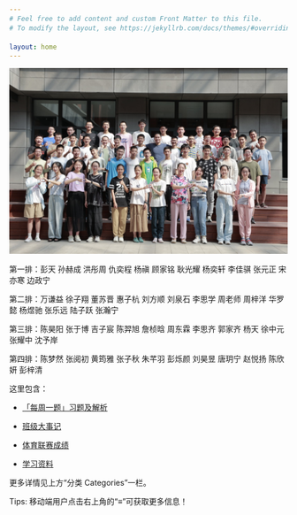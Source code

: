 ```yaml
---
# Feel free to add content and custom Front Matter to this file.
# To modify the layout, see https://jekyllrb.com/docs/themes/#overriding-theme-defaults

layout: home
---
```


![班级合照](/img/班级合照.jpeg)

第一排：彭天 孙赫成 洪彤周 仇奕程 杨禛 顾家铭 耿光耀 杨奕轩 李佳骐 张元正 宋亦寒 边政宁

第二排：万谦益 徐子翔 董苏晋 惠子杭 刘方顺 刘泉石 李思学 周老师 周梓洋 华罗懿 杨煜驰 张乐远 陆子跃 张瀚宁

第三排：陈昊阳 张于博 吉子宸 陈羿旭 詹桢晗 周东霖 李思齐 郭家齐 杨天 徐中元 张耀中 沈予岸

第四排：陈梦然 张阅初 黄筠雅 张子秋 朱芊羽 彭烁颜 刘昊昱 唐玥宁 赵悦扬 陈欣妍 彭梓清

这里包含：

- [「每周一题」习题及解析](/categories/WAD.html)

- [班级大事记](/categories/Events.html)

- [体育联赛成绩](/categories/Sports.html)

- [学习资料](/categories/Materials.html)

更多详情见上方“分类 Categories”一栏。

Tips: 移动端用户点击右上角的“≡”可获取更多信息！